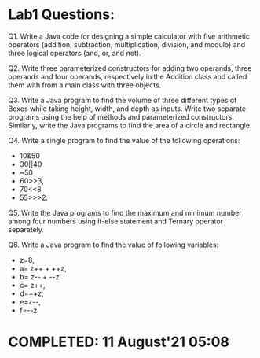 # Lab1 Questions:
Q1.    Write a Java code for designing a simple calculator with five arithmetic operators (addition, subtraction, multiplication, division, and modulo) and three logical operators (and, or, and not).


Q2.    Write three parameterized constructors for adding two operands, three operands and four operands, respectively in the Addition class and called them with from a main class with three objects.


Q3.   Write a Java program to find the volume of three different types of Boxes while taking height, width, and depth as inputs. Write two separate programs using the help of methods and parameterized constructors. Similarly, write the Java programs to find the area of a circle and rectangle.   


Q4.   Write a single program to find the value of the following operations:
* 10&50
* 30||40
*  ~50
*   60>>3,
*   70<<8
*   55>>>2.


Q5.   Write the Java programs to find the maximum and minimum number among four numbers using if-else statement and Ternary operator separately. 


Q6. Write a Java program to find the value of following variables:
  * z=8,
  * a= z++ + ++z,
  * b= z-- + --z
  * c= z++,
  * d=++z,
  * e=z--,
  * f=--z

# COMPLETED: 11 August'21 05:08
